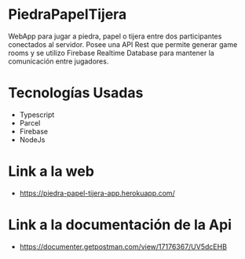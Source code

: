# PiedraPapelTijera
WebApp para jugar a piedra, papel o tijera entre dos participantes conectados al servidor. Posee una API Rest que permite generar game rooms y se utilizo Firebase Realtime Database para mantener la comunicación entre jugadores.

# Tecnologías Usadas
- Typescript
- Parcel
- Firebase
- NodeJs


# Link a la web
- https://piedra-papel-tijera-app.herokuapp.com/

# Link a la documentación de la Api
- https://documenter.getpostman.com/view/17176367/UV5dcEHB
